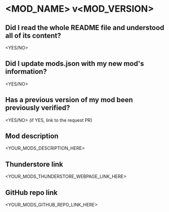 # <MOD_NAME> v<MOD_VERSION>

## Did I read the whole README file and understood all of its content?
<YES/NO>

## Did I update mods.json with my new mod's information?
<YES/NO>

## Has a previous version of my mod been previously verified?
<YES/NO> (if YES, link to the request PR)

## Mod description
<YOUR_MODS_DESCRIPTION_HERE>

## Thunderstore link
<YOUR_MODS_THUNDERSTORE_WEBPAGE_LINK_HERE>

## GitHub repo link
<YOUR_MODS_GITHUB_REPO_LINK_HERE>
